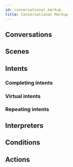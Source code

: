 ```yaml
---
id: conversational_markup
title: Conversational Markup
---
```



## Conversations




## Scenes




## Intents





### Completing intents




### Virtual intents




### Repeating intents




## Interpreters




## Conditions




## Actions



